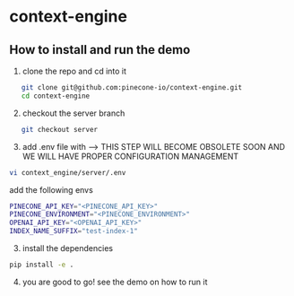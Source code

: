 # context-engine

## How to install and run the demo

1. clone the repo and cd into it
```bash
   git clone git@github.com:pinecone-io/context-engine.git
   cd context-engine
```
2. checkout the server branch
```bash
   git checkout server
```

3. add .env file with --> THIS STEP WILL BECOME OBSOLETE SOON AND WE WILL HAVE PROPER CONFIGURATION MANAGEMENT
```bash
vi context_engine/server/.env
```
add the following envs

```bash
PINECONE_API_KEY="<PINECONE_API_KEY>"
PINECONE_ENVIRONMENT="<PINECONE_ENVIRONMENT>"
OPENAI_API_KEY="<OPENAI_API_KEY>"
INDEX_NAME_SUFFIX="test-index-1"
```

3. install the dependencies
```bash
pip install -e .
```


4. you are good to go! see the demo on how to run it